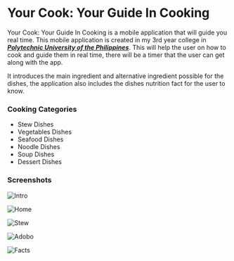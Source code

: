 # Your Cook: Your Guide In Cooking

Your Cook: Your Guide In Cooking is a mobile application that will guide you real time. This mobile application is created in my 3rd year college in [**_Polytechnic University of the Philippines_**](https://www.pup.edu.ph). This will help the user on how to cook and guide them in real time, there will be a timer that the user can get along with the app. 

It introduces the main ingredient and alternative ingredient possible for the dishes, the application also includes the dishes nutrition fact for the user to know.

### Cooking Categories

* Stew Dishes
* Vegetables Dishes
* Seafood Dishes
* Noodle Dishes
* Soup Dishes
* Dessert Dishes


### Screenshots

![Intro](https://github.com/exclusiveandy/Your-Cook/blob/master/screenshot/1.png)

![Home](https://github.com/exclusiveandy/Your-Cook/blob/master/screenshot/2.png)

![Stew](https://github.com/exclusiveandy/Your-Cook/blob/master/screenshot/3.png)

![Adobo](https://github.com/exclusiveandy/Your-Cook/blob/master/screenshot/4.png)

![Facts](https://github.com/exclusiveandy/Your-Cook/blob/master/screenshot/5.png)
